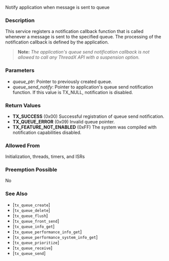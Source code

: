 Notify application when message is sent to queue

### Description

This service registers a notification callback function that is called whenever a message is sent to the specified queue. The processing of the notification callback is defined by the application.

> **Note:** *The application's queue send notification callback is not allowed to call any ThreadX API with a suspension option.*

### Parameters

- *queue_ptr*: Pointer to previously created queue.
- *queue_send_notify*: Pointer to application's queue send notification function. If this value is TX_NULL, notification is disabled.

### Return Values

- **TX_SUCCESS** (0x00) Successful registration of queue send notification.
- **TX_QUEUE_ERROR** (0x09) Invalid queue pointer.
- **TX_FEATURE_NOT_ENABLED** (0xFF) The system was compiled with notification capabilities disabled.

### Allowed From

Initialization, threads, timers, and ISRs

### Preemption Possible

No

### See Also

- [`tx_queue_create`]
- [`tx_queue_delete`]
- [`tx_queue_flush`]
- [`tx_queue_front_send`]
- [`tx_queue_info_get`]
- [`tx_queue_performance_info_get`]
- [`tx_queue_performance_system_info_get`]
- [`tx_queue_prioritize`]
- [`tx_queue_receive`]
- [`tx_queue_send`]

